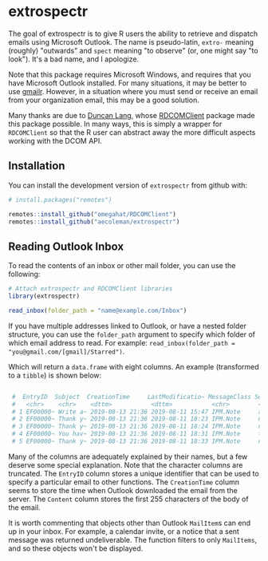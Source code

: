 # extrospectr

<!-- badges: start -->
<!-- badges: end -->

The goal of extrospectr is to give R users the ability to retrieve and dispatch 
emails using Microsoft Outlook. The name is pseudo-latin, `extro-` meaning 
(roughly) "outwards" and `spect` meaning "to observe" (or, one might say "to 
look"). It's a bad name, and I apologize.

Note that this package requires Microsoft Windows, and requires that 
you have Microsoft Outlook installed. For many situations, it may be better to 
use [gmailr](http://gmailr.r-lib.org/). However, in a situation where you must 
send or receive an email from your organization email, this may be a good 
solution.

Many thanks are due to [Duncan Lang](https://github.com/omegahat/), whose 
[RDCOMClient](https://github.com/omegahat/RDCOMClient) package made this package 
possible. In many ways, this is simply a wrapper for `RDCOMClient` so that the 
R user can abstract away the more difficult aspects working with the DCOM API.

## Installation

You can install the development version of `extrospectr` from github with:

``` r
# install.packages("remotes")

remotes::install_github("omegahat/RDCOMClient")
remotes::install_github("aecoleman/extrospectr")
```

## Reading Outlook Inbox

To read the contents of an inbox or other mail folder, you can use the following:

``` r
# Attach extrospectr and RDCOMClient libraries
library(extrospectr)

read_inbox(folder_path = "name@example.com/Inbox")

```

If you have multiple addresses linked to Outlook, or have a nested folder structure, you can use the `folder_path` argument to specify which folder of which email address to read. For example: `read_inbox(folder_path = "you@gmail.com/[gmail]/Starred")`.

Which will return a `data.frame` with eight columns. An example (transformed to a `tibble`) is shown below:

``` r

 #  EntryID  Subject  CreationTime     LastModificatio~ MessageClass Sender ReceivedTime     Content 
 #   <chr>    <chr>    <dttm>           <dttm>           <chr>        <chr>  <dttm>           <chr>   
 # 1 EF00000~ Write a~ 2019-08-13 21:36 2019-08-11 15:47 IPM.Note     autom~ 2019-08-11 15:47 "Your f~
 # 2 EF00000~ Thank y~ 2019-08-13 21:36 2019-08-11 18:23 IPM.Note     navih~ 2019-08-11 18:23 "Dear A~
 # 3 EF00000~ Thank y~ 2019-08-13 21:36 2019-08-11 18:24 IPM.Note     navih~ 2019-08-11 18:24 "Dear A~
 # 4 EF00000~ You hav~ 2019-08-13 21:36 2019-08-11 18:31 IPM.Note     team@~ 2019-08-11 18:31 " <http~
 # 5 EF00000~ Thank y~ 2019-08-13 21:36 2019-08-11 18:33 IPM.Note     norep~ 2019-08-11 18:33 " <http~

```
Many of the columns are adequately explained by their names, but a few deserve 
some special explanation. Note that the character columns are truncated.
The `EntryID` column stores a unique identifier that can be used to specify a particular email to other functions. 
The `CreationTime` column seems to store the time when Outlook downloaded the email from the server.
The `Content` column stores the first 255 characters of the body of the email. 

It is worth commenting that objects other than Outlook `MailItem`s can end up in your inbox. For example, a calendar invite, or a notice that a sent message was returned undeliverable. The function filters to only `MailItems`, and so these objects won't be displayed.

